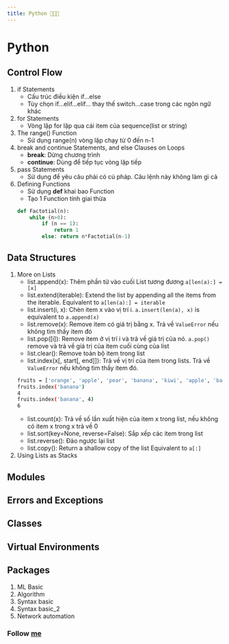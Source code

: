 ```yaml
---
title: Python 🐍🐍🐍
---
```


# Python

## Control Flow
1. if Statements
    * Cấu trúc điều kiện if...else 
    * Tùy chọn if...elif...elif... thay thế  switch...case trong các ngôn ngữ khác 
2. for Statements
    * Vòng lặp for lặp qua cái item của sequence(list or string)
3. The range() Function
    * Sử dụng range(n) vòng lặp chạy từ 0 đến n-1
4. break and continue Statements, and else Clauses on Loops
    * **break**: Dừng chương trình
    * **continue**: Dùng để tiếp tục vòng lặp tiếp 
5. pass Statements
    * Sử dụng để yêu câu phải có cú pháp. Câu lệnh này không làm gì cả
6. Defining Functions
    * Sử dụng **def** khai bao Function
    * Tạo 1 Function tính giai thừa 
    ```python
    def Factotial(n):
        while (n>0):
            if (n == 1):
                return 1
            else: return n*Factotial(n-1)
    ```
## Data Structures
1. More on Lists 
    * list.append(x): Thêm phần tử  vào cuối List tương đương `a[len(a):] = [x]` 
    * list.extend(iterable): Extend the list by appending all the items from the iterable. Equivalent to `a[len(a):] = iterable`
    * list.insert(i, x): Chèn item x vào vị trí i. `a.insert(len(a), x)` is equivalent to `a.append(x)`
    * list.remove(x): Remove item có giá trị bằng x. Trả về  `ValueError` nếu không tìm thấy item đó
    * list.pop([i]): Remove item ở vị trí i và trả về  giá trị của nó. `a.pop()` remove và trả về giá trị của item cuối cùng của list
    * list.clear(): Remove toàn bộ item trong list
    * list.index(x[, start[, end]]): Trả về  vị trí của item trong lists. Trả về  `ValueError` nếu không tìm thấy item đó.
    ```bash
    fruits = ['orange', 'apple', 'pear', 'banana', 'kiwi', 'apple', 'banana']
    fruits.index('banana')
    4
    fruits.index('banana', 4)
    6
    ```
    * list.count(x): Trả về  số  lần xuất hiện của item x trong list, nếu không có item x trong x trả về 0
    * list.sort(key=None, reverse=False): Sắp xếp các item trong list
    * list.reverse(): Đảo ngược lại list
    * list.copy(): Return a shallow copy of the list  Equivalent to `a[:]`
2. Using Lists as Stacks

## Modules
## Errors and Exceptions
## Classes
## Virtual Environments
## Packages

1. ML Basic
2. Algorithm
3. Syntax basic
4. Syntax basic_2
5. Network automation

### Follow [me](https://github.com/ductnn)